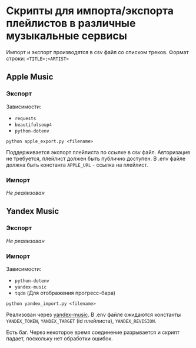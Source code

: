 # Скрипты для импорта/экспорта плейлистов в различные музыкальные сервисы

Импорт и экспорт производятся в csv файл со списком треков. Формат строки: `<TITLE>;<ARTIST>`

## Apple Music

### Экспорт

Зависимости:

- `requests`
- `beautifulsoup4`
- `python-dotenv`

`python apple_export.py <filename>`

Поддерживается экспорт плейлиста по ссылке в csv файл. Авторизация не требуется, плейлист должен быть публично доступен.
В .env файле должна быть константа `APPLE_URL` - ссылка на плейлист.

### Импорт

_Не реализован_

## Yandex Music

### Экспорт

_Не реализован_

### Импорт

Зависимости:

- `python-dotenv`
- `yandex-music`
- `tqdm` (Для отображения прогресс-бара)

`python yandex_import.py <filename>`

Реализован через [yandex-music](https://yandex-music.readthedocs.io/en/main/).
В .env файле ожидаются константы `YANDEX_TOKEN`, `YANDEX_TARGET` (id плейлиста),
`YANDEX_REVISION`.

Есть баг. Через некоторое время соединение разрывается и скрипт падает,
поскольку нет обработки ошибок.

